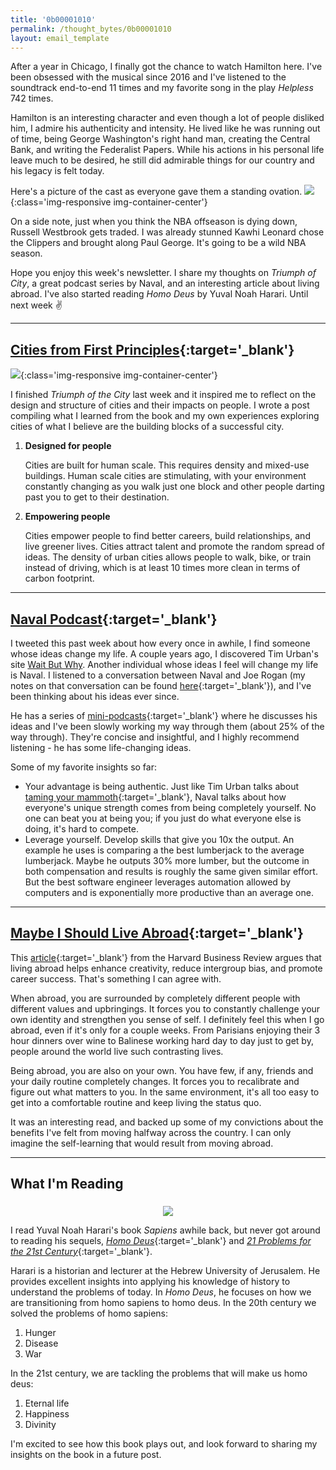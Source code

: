 ```yaml
---
title: '0b00001010'
permalink: /thought_bytes/0b00001010
layout: email_template
---
```

After a year in Chicago, I finally got the chance to watch Hamilton here. I've been obsessed with the musical since 2016 and I've listened to the soundtrack end-to-end 11 times and my favorite song in the play *Helpless* 742 times.

Hamilton is an interesting character and even though a lot of people disliked him, I admire his authenticity and intensity. He lived like he was running out of time, being George Washington's right hand man, creating the Central Bank, and writing the Federalist Papers. While his actions in his personal life leave much to be desired, he still did admirable things for our country and his legacy is felt today.

Here's a picture of the cast as everyone gave them a standing ovation.
![](https://kevinarifin.com/images/hamilton.jpg){:class='img-responsive img-container-center'}

On a side note, just when you think the NBA offseason is dying down, Russell Westbrook gets traded. I was already stunned Kawhi Leonard chose the Clippers and brought along Paul George. It's going to be a wild NBA season.

Hope you enjoy this week's newsletter. I share my thoughts on *Triumph of City*, a great podcast series by Naval, and an interesting article about living abroad. I've also started reading *Homo Deus* by Yuval Noah Harari. Until next week ✌️

<hr class='post-hr'/>

## [**Cities from First Principles**](https://kevinarifin.com/city){:target='_blank'}
![](https://kevinarifin.com/images/nyskyline.jpg){:class='img-responsive img-container-center'}

I finished *Triumph of the City* last week and it inspired me to reflect on the design and structure of cities and their impacts on people. I wrote a post compiling what I learned from the book and my own experiences exploring cities of what I believe are the building blocks of a successful city.

1. **Designed for people**

    Cities are built for human scale. This requires density and mixed-use buildings. Human scale cities are stimulating, with your environment constantly changing as you walk just one block and other people darting past you to get to their destination.

2. **Empowering people**

    Cities empower people to find better careers, build relationships, and live greener lives. Cities attract talent and promote the random spread of ideas. The density of urban cities allows people to walk, bike, or train instead of driving, which is at least 10 times more clean in terms of carbon footprint.

<hr class='post-hr'/>

## [**Naval Podcast**](https://podcasts.apple.com/us/podcast/naval/id1454097755){:target='_blank'}

I tweeted this past week about how every once in awhile, I find someone whose ideas change my life. A couple years ago, I discovered Tim Urban's site [Wait But Why](https://waitbutwhy.com). Another individual whose ideas I feel will change my life is Naval. I listened to a conversation between Naval and Joe Rogan (my notes on that conversation can be found [here](https://kevinarifin.com/naval){:target='_blank'}), and I've been thinking about his ideas ever since.

He has a series of [mini-podcasts](https://podcasts.apple.com/us/podcast/naval/id1454097755){:target='_blank'} where he discusses his ideas and I've been slowly working my way through them (about 25% of the way through). They're concise and insightful, and I highly recommend listening - he has some life-changing ideas.

Some of my favorite insights so far:
* Your advantage is being authentic. Just like Tim Urban talks about [taming your mammoth](https://waitbutwhy.com/2014/06/taming-mammoth-let-peoples-opinions-run-life.html){:target='_blank'}, Naval talks about how everyone's unique strength comes from being completely yourself. No one can beat you at being you; if you just do what everyone else is doing, it's hard to compete.
* Leverage yourself. Develop skills that give you 10x the output. An example he uses is comparing a the best lumberjack to the average lumberjack. Maybe he outputs 30% more lumber, but the outcome in both compensation and results is roughly the same given similar effort. But the best software engineer leverages automation allowed by computers and is exponentially more productive than an average one.


<hr class='post-hr'/>

## [**Maybe I Should Live Abroad**](https://hbr.org/2018/05/how-living-abroad-helps-you-develop-a-clearer-sense-of-self){:target='_blank'}

This [article](https://hbr.org/2018/05/how-living-abroad-helps-you-develop-a-clearer-sense-of-self){:target='_blank'} from the Harvard Business Review argues that living abroad helps enhance creativity, reduce intergroup bias, and promote career success. That's something I can agree with.

When abroad, you are surrounded by completely different people with different values and upbringings. It forces you to constantly challenge your own identity and strengthen you sense of self. I definitely feel this when I go abroad, even if it's only for a couple weeks. From Parisians enjoying their 3 hour dinners over wine to Balinese working hard day to day just to get by, people around the world live such contrasting lives.

Being abroad, you are also on your own. You have few, if any, friends and your daily routine completely changes. It forces you to recalibrate and figure out what matters to you. In the same environment, it's all too easy to get into a comfortable routine and keep living the status quo.

It was an interesting read, and backed up some of my convictions about the benefits I've felt from moving halfway across the country. I can only imagine the self-learning that would result from moving abroad.

<hr class='post-hr'/>

## What I'm Reading

<center>
<img src='https://kevinarifin.com/images/homo-deus.jpg' class="img-responsive img-container-center" style='max-width:200px; margin-top: 5px'/>
</center>

I read Yuval Noah Harari's book *Sapiens* awhile back, but never got around to reading his sequels, [*Homo Deus*](https://www.amazon.com/Homo-Deus-Brief-History-Tomorrow/dp/0062464345/ref=pd_lpo_sbs_14_img_1?_encoding=UTF8&psc=1&refRID=YSJP2PT8RX09Z11V4PVN){:target='_blank'} and [*21 Problems for the 21st Century*](https://www.amazon.com/Lessons-21st-Century-Yuval-Harari/dp/0525512179){:target='_blank'}.

Harari is a historian and lecturer at the Hebrew University of Jerusalem. He provides excellent insights into applying his knowledge of history to understand the problems of today. In *Homo Deus*, he focuses on how we are transitioning from homo sapiens to homo deus. In the 20th century we solved the problems of homo sapiens:
1. Hunger
2. Disease
3. War

In the 21st century, we are tackling the problems that will make us homo deus:

1. Eternal life
2. Happiness
3. Divinity

I'm excited to see how this book plays out, and look forward to sharing my insights on the book in a future post.

